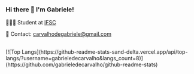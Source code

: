 ### Hi there 👋 I'm Gabriele!

👩🏻‍💻 Student at [IFSC](https://www.ifsc.edu.br/en/about-ifsc)

📧 Contact: carvalhodegabriele@gmail.com

<br>
[![Top Langs](https://github-readme-stats-sand-delta.vercel.app/api/top-langs/?username=gabrieledecarvalho&langs_count=8)](https://github.com/gabrieledecarvalho/github-readme-stats)
<!--
**oakgabi/oakgabi** is a ✨ _special_ ✨ repository because its `README.md` (this file) appears on your GitHub profile.

Here are some ideas to get you started:

- 🔭 I’m currently working on ...
- 🌱 I’m currently learning ...
- 👯 I’m looking to collaborate on ...
- 🤔 I’m looking for help with ...
- 💬 Ask me about ...
- 📫 How to reach me: ...
- 😄 Pronouns: ...
- ⚡ Fun fact: ...
-->
